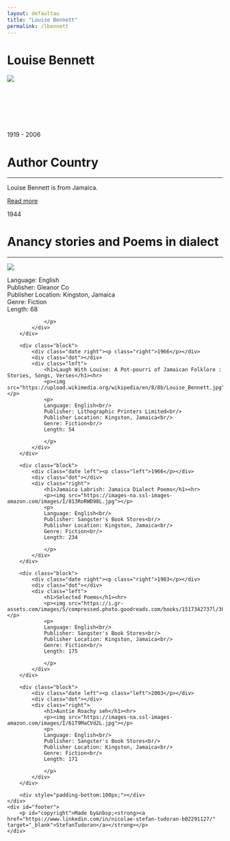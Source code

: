```yaml
---
layout: defaultau
title: "Louise Bennett"
permalink: /lbennett
---
```

<!-- partial:index.partial.html -->
<div class="content">
    <h1>Louise Bennett</h1>
    <div class="quote">
        <div><img src="https://www.caribbeannationalweekly.com/wp-content/uploads/2019/06/Miss-Lou-Louise-Bennett-CoverleyJamaican-Cultural-Icon.jpg" class="logo"></div>
    </div>
    <div class="timeline">
        <div style="padding-bottom:100px;"></div>
        <div class="block">
            <div class="date right"><p class="right"> 1919 - 2006 </p></div>
            <div class="dot"></div>
            <div class="left first">
                <h1>Author Country</h1><hr>
            <p>Louise Bennett is from Jamaica.</p>
                <a href="https://en.wikipedia.org/wiki/George_Lamming" target="_blank">Read more</a>
            </div>
        </div>
        <div class="block">
            <div class="date left"><p class="left">1944</p></div>
            <div class="dot"></div>
            <div class="right">
                <h1>Anancy stories and Poems in dialect</h1><hr>
                <p><img src="https://books.google.com/books/content?id=R78NAQAAIAAJ&printsec=frontcover&img=1&zoom=1&imgtk=AFLRE70QFkpzLCDsPp1NCZn3gTP0MGC2wnIu6Vy5nPDbo4L4LkB1gVyH5OtJSzVigK9JptcGQJPof2sVwFrsTto35n96DAiuvBMNi731rtCeXHFHDcXnlJORBAsvzv-QN1m5wD_ZYhAl"></p>
                <p>
                Language: English<br/>
                Publisher: Gleanor Co<br/>
                Publisher Location: Kingston, Jamaica<br/>
                Genre: Fiction<br/>
                Length: 68

                </p>
            </div>
        </div>

        <div class="block">
            <div class="date right"><p class="right">1966</p></div>
            <div class="dot"></div>
            <div class="left">
                <h1>Laugh With Louise: A Pot-pourri of Jamaican Folklore : Stories, Songs, Verses</h1><hr>
                <p><img src="https://upload.wikimedia.org/wikipedia/en/8/8b/Louise_Bennett.jpg"></p>
                <p>
                Language: English<br/>
                Publisher: Lithographic Printers Limited<br/>
                Publisher Location: Kingston, Jamaica<br/>
                Genre: Fiction<br/>
                Length: 54

                </p>
            </div>
        </div>
        
        <div class="block">
            <div class="date left"><p class="left">1966</p></div>
            <div class="dot"></div>
            <div class="right">
                <h1>Jamaica Labrish: Jamaica Dialect Poems</h1><hr>
                <p><img src="https://images-na.ssl-images-amazon.com/images/I/813RoRWD98L.jpg"></p>
                <p>
                Language: English<br/>
                Publisher: Sangster's Book Stores<br/>
                Publisher Location: Kingston, Jamaica<br/>
                Genre: Fiction<br/>
                Length: 234

                </p>
            </div>
        </div>

        <div class="block">
            <div class="date right"><p class="right">1983</p></div>
            <div class="dot"></div>
            <div class="left">
                <h1>Selected Poems</h1><hr>
                <p><img src="https://i.gr-assets.com/images/S/compressed.photo.goodreads.com/books/1517342737l/38261238.jpg"></p>
                <p>
                Language: English<br/>
                Publisher: Sangster's Book Stores<br/>
                Publisher Location: Kingston, Jamaica<br/>
                Genre: Fiction<br/>
                Length: 175

                </p>
            </div>
        </div>

        <div class="block">
            <div class="date left"><p class="left">2003</p></div>
            <div class="dot"></div>
            <div class="right">
                <h1>Auntie Roachy seh</h1><hr>
                <p><img src="https://images-na.ssl-images-amazon.com/images/I/61T9MaCVd2L.jpg"></p>
                <p>
                Language: English<br/>
                Publisher: Sangster's Book Stores<br/>
                Publisher Location: Kingston, Jamaica<br/>
                Genre: Fiction<br/>
                Length: 171

                </p>
            </div>
        </div>

        <div style="padding-bottom:100px;"></div>
    </div>
    <div id="footer">
        <p id="copyright">Made by&nbsp;<strong><a href="https://www.linkedin.com/in/nicolae-stefan-tudoran-b02291127/" target="_blank">StefanTudoran</a></strong></p>
    </div>
</div>
<!-- partial -->
  <script src='https://cdnjs.cloudflare.com/ajax/libs/jquery/3.1.1/jquery.min.js'></script><script  src="assets/js/authorscript.js"></script>
